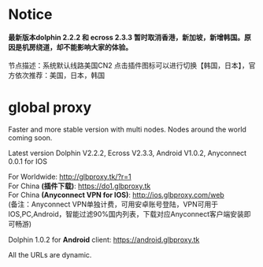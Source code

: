 # Notice
<b>最新版本dolphin 2.2.2 和 ecross 2.3.3  暂时取消香港，新加坡，新增韩国。原因是机房绕道，却不能影响大家的体验。</b><br> 
<br>节点描述：系统默认线路美国CN2 点击插件图标可以进行切换【韩国，日本】，官方依次推荐：美国，日本，韩国 </b>
# global proxy
Faster and more stable version with multi nodes. Nodes around the world coming soon.

Latest version Dolphin V2.2.2, Ecross V2.3.3, Android V1.0.2, Anyconnect 0.0.1 for IOS

For Worldwide: http://glbproxy.tk/?r=1 <br>
For China <b>(插件下载)</b>: https://do1.glbproxy.tk<br>
For China <b>(Anyconnect VPN for IOS)</b>: http://ios.glbproxy.com/web <br> 
(备注：Anyconnect VPN单独计费，可用安卓账号登陆，VPN可用于IOS,PC,Android，智能过滤90%国内列表，下载对应Anyconnect客户端安装即可畅游)

Dolphin 1.0.2 for <b>Android</b> client: https://android.glbproxy.tk<br>

All the URLs are dynamic.
